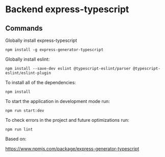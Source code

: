# Backend express-typescript

## Commands

Globally install express-typescript

```
npm install -g express-generator-typescript

```


Globally install eslint:

```
npm install --save-dev eslint @typescript-eslint/parser @typescript-eslint/eslint-plugin

```


To install all of the dependencies:

```
npm install

```


To start the application in development mode run:

```
npm run start:dev

```


To check errors in the project and future optimizations run:

```
npm run lint

```


Based on:

https://www.npmjs.com/package/express-generator-typescript